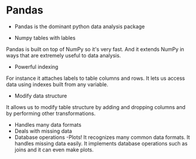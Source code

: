  # Pandas
 
 - Pandas is the dominant python data analysis package
 
 - Numpy tables with lables 
 
 Pandas is built on top of NumPy so it's very fast. And it extends NumPy in ways that are extremely useful to data analysis. 
 - Powerful indexing

For instance it attaches labels to table columns and rows. It lets us access data using indexes built from any variable. 
 - Modify data structure

 It allows us to modify table structure by adding and dropping columns and by performing other transformations.
 
 - Handles many data formats
 - Deals with missing data
 - Database operations
 -Plots!
It recognizes many common data formats. It handles missing data easily. It implements database operations such as joins and it can even make plots. 
